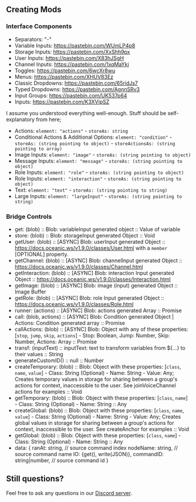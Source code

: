 ## Creating Mods

### Interface Components

- Separators: "-"
- Variable Inputs: https://pastebin.com/WUmLP4p8
- Storage Inputs: https://pastebin.com/XxShh9px
- User Inputs: https://pastebin.com/X83hJSgH
- Channel Inputs: https://pastebin.com/1xqMaYkj
- Toggles: https://pastebin.com/6wcXr8wu
- Menus: https://pastebin.com/XHUV83Ez
- Classic Dropdowns: https://pastebin.com/65ridJs7
- Typed Dropdowns: https://pastebin.com/AgnnSRv3
- Input Groups: https://pastebin.com/UK537p64
- Inputs: https://pastebin.com/K3XVipSZ

I assume you understood everything well-enough. Stuff should be self-explanatory from here;

- Actions: `element: "actions"` - `storeAs: string`
- Conditional Actions & Additional Options: `element: "condition"` - `storeAs: (string pointing to object)` - `storeActionsAs: (string pointing to array)`
- Image Inputs: `element: "image"` - `storeAs: (string pointing to object)`
- Message Inputs: `element: "message"` - `storeAs: (string pointing to object)`
- Role Inputs: `element: "role"` - `storeAs: (string pointing to object)`
- Role Inputs: `element: "interaction"` - `storeAs: (string pointing to object)`
- Text: `element: "text"` - `storeAs: (string pointing to string)`
- Large Inputs: `element: "largeInput"` - `storeAs: (string pointing to string)`

### Bridge Controls

- get: (blob) :: Blob: variableInput generated object :: Value of variable
- store: (blob) :: Blob: storageInput generated Object :: Void
- getUser: (blob) :: \[ASYNC] Blob: userInput generated Object :: https://docs.oceanic.ws/v1.9.0/classes/User.html with a `member` \[OPTIONAL] property.
- getChannel: (blob) :: \[ASYNC] Blob: channelInput generated Object :: https://docs.oceanic.ws/v1.9.0/classes/Channel.html
- getInteraction: (blob) :: \[ASYNC] Blob: interaction Input generated Object :: https://docs.oceanic.ws/v1.9.0/classes/Interaction.html
- getImage: (blob) :: \[ASYNC] Blob: image (input) generated Object :: Image Buffer
- getRole: (blob) :: \[ASYNC] Blob: role Input generated Object :: https://docs.oceanic.ws/v1.9.0/classes/Role.html
- runner: (actions) :: \[ASYNC] Blob: actions generated Array :: Promise
- call: (blob, actions) :: \[ASYNC] Blob: Condition generated Object | Actions: Condition generated array :: Promise
- callActions: (blob) :: \[ASYNC] Blob: Object with any of these properties: [`stop`, `jump`, `skip`, `actions`] - Stop: Boolean, Jump: Number, Skip: Number, Actions: Array :: Promise
- transf: (inputText) :: inputText: text to transform variables from ${...} to their values :: String
- generateCustomID() :: null :: Number
- createTemporary: (blob) :: Blob: Object with these properties: [`class`, `name`, `value`] - Class: String (Optional) - Name: String - Value: Any; Creates temporary values in storage for sharing between a group's actions for context, inaccessible to the user. See joinVoiceChannel actions for examples :: Void
- getTemporary: (blob) :: Blob: Object with these properties: [`class`, `name`] - Class: String (Optional) - Name: String :: Any
- createGlobal: (blob) :: Blob: Object with these properties: [`class`, `name`, `value`] - Class: String (Optional) - Name: String - Value: Any; Creates global values in storage for sharing between a group's actions for context, inaccessible to the user. See createAnchor for examples :: Void
- getGlobal: (blob) :: Blob: Object with these properties: [`class`, `name`] - Class: String (Optional) - Name: String :: Any
- data: {
  ranAt: string, // source command index
  nodeName: string, // source command name
  IO: {get(), write(JSON)},
  commandID: string|number, // source command id
  }

## Still questions?

Feel free to ask any questions in our [Discord server](https://discord.gg/whtjS7BW3u).

